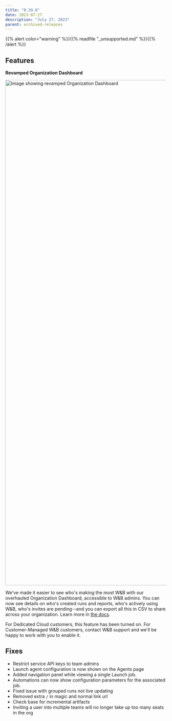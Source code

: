 ```yaml
---
title: "0.39.0"
date: 2023-07-27
description: "July 27, 2023"
parent: archived-releases
---
```


{{% alert color="warning" %}}{{% readfile "_unsupported.md" %}}{{% /alert %}}

## Features

**Revamped Organization Dashboard**

<img width="1578" alt="Image showing revamped Organization Dashboard" src="https://github.com/wandb/server/assets/47005026/ecfda350-2fc2-4023-a98c-d8eb67498957">

We've made it easier to see who's making the most W&B with our overhauled Organization Dashboard, accessible to W&B admins.  You can now see details on who's created runs and reports,  who's actively using W&B, who's invites are pending--and you can export all this in CSV to share across your organization.  Learn more in [the docs](https://docs.wandb.ai/guides/hosting/iam/access-management-intro/).

For Dedicated Cloud customers, this feature has been turned on.  For Customer-Managed W&B customers, contact W&B support and we'll be happy to work with you to enable it. 

## Fixes

- Restrict service API keys to team admins
- Launch agent configuration is now shown on the Agents page
- Added navigation panel while viewing a single Launch job.
- Automations can now show configuration parameters for the associated job.
- Fixed issue with grouped runs not live updating
- Removed extra `/` in magic and normal link url
- Check base for incremental artifacts
- Inviting a user into multiple teams will no longer take up too many seats in the org




